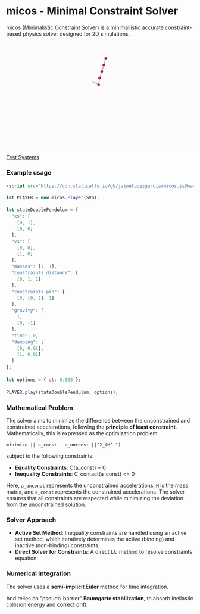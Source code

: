 # micos - Minimal Constraint Solver

micos (Minimalistic Constraint Solver) is a minimallistic accurate constraint-based physics solver designed for 2D simulations. 

![micos Demo](images/examples_micos.gif)

[Test Systems](https://jaimelopezgarcia.github.io/micos.js/dist/index.html#)


### Example usage

```html
<script src="https://cdn.statically.io/gh/jaimelopezgarcia/micos.js@master/dist/micos.bundle.js"></script>
```

```js
let PLAYER = new micos.Player(SVG);

let stateDoublePendulum = {
  "xs": [
    [0, 1],
    [0, 0]
  ],
  "vs": [
    [0, 0],
    [1, 0]
  ],
  "masses": [1, 1],
  "constraints_distance": [
    [0, 1, 1]
  ],
  "constraints_pin": [
    [0, [0, 2], 1]
  ],
  "gravity": [
    1,
    [0, -1]
  ],
  "time": 0,
  "damping": [
    [0, 0.01],
    [1, 0.01]
  ]
};

let options = { dt: 0.005 };

PLAYER.play(stateDoublePendulum, options);
```
### Mathematical Problem

The solver aims to minimize the difference between the unconstrained and constrained accelerations, following the **principle of least constraint**. Mathematically, this is expressed as the optimization problem:

    minimize || a_const - a_unconst ||^2_(M^-1)

subject to the following constraints:

- **Equality Constraints**: C(a_const) = 0
- **Inequality Constraints**: C_contact(a_const) <= 0

Here, `a_unconst` represents the unconstrained accelerations, `M` is the mass matrix, and `a_const` represents the constrained accelerations. The solver ensures that all constraints are respected while minimizing the deviation from the unconstrained solution.


### Solver Approach

- **Active Set Method**: Inequality constraints are handled using an active set method, which iteratively determines the active (binding) and inactive (non-binding) constraints.
- **Direct Solver for Constraints**: A direct LU method to resolve constraints equation.

### Numerical Integration

The solver uses a **semi-implicit Euler** method for time integration.


And relies on "pseudo-barrier" **Baumgarte stabilization**, to absorb inellastic collision energy and correct drift.
